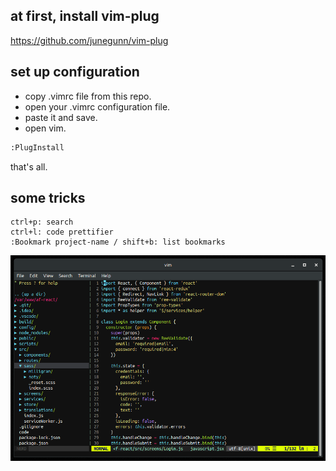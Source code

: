
## at first, install vim-plug
https://github.com/junegunn/vim-plug

## set up configuration
* copy .vimrc file from this repo.
* open your .vimrc configuration file.
* paste it and save.
* open vim.

```sh
:PlugInstall
```

that's all.

## some tricks
```
ctrl+p: search
ctrl+l: code prettifier
:Bookmark project-name / shift+b: list bookmarks
```
<img src="image.png" />

